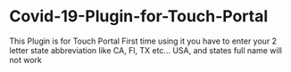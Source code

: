 # Covid-19-Plugin-for-Touch-Portal

This Plugin is for Touch Portal
First time using it you have to enter your 2 letter state abbreviation like CA, Fl, TX etc...
USA, and states full name will not work
